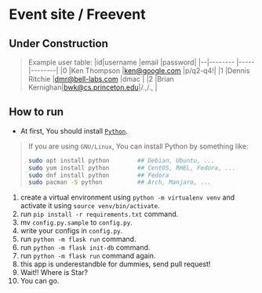 # Event site / Freevent
## Under Construction


> Example user table:
> |id|username       |email               |password|
> |--|--------       |-----               |--------|
> |0 |Ken Thompson   |ken@google.com      |p/q2-q4!|
> |1 |Dennis Ritchie |dmr@bell-labs.com   |dmac    | 
> |2 |Brian Kernighan|bwk@cs.princeton.edu|/.,/.,  |

## How to run
* At first, You should install [`Python`](https://www.python.org).
> If you are using `GNU/Linux`, You can install Python by something like:
> ```bash
> sudo apt install python        ## Debian, Ubuntu, ...
> sudo yum install python        ## CentOS, RHEL, Fedora, ...
> sudo dnf install python        ## Fedora
> sudo pacman -S python          ## Arch, Manjaro, ... 
> ``` 

1. create a virtual environment using `python -m virtualenv venv` and activate it using `source venv/bin/activate`.
1. run `pip install -r requirements.txt` command.
1. mv `config.py.sample` to `config.py`.
1. write your configs in `config.py`.
1. run `python -m flask run` command.
1. run `python -m flask init-db` command.
1. run `python -m flask run` command again.
1. this app is underestandble for dummies, send pull request!
1. Wait!! Where is Star?
1. You can go.

